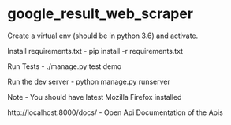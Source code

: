 # google_result_web_scraper

Create a virtual env (should be in python 3.6) and activate.

Install requirements.txt - pip install -r requirements.txt

Run Tests - ./manage.py test demo

Run the dev server - python manage.py runserver

Note - You should have latest Mozilla Firefox installed

http://localhost:8000/docs/ - Open Api Documentation of the Apis
